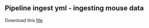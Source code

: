 Pipeline ingest yml - ingesting mouse data
-----------------------------

Download this [file](pipeline.yml)

```{literalinclude} pipeline.yml
```